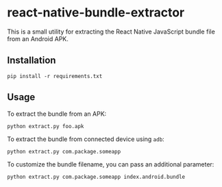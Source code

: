 # react-native-bundle-extractor

This is a small utility for extracting the React Native JavaScript bundle
file from an Android APK.

## Installation

    pip install -r requirements.txt

## Usage

To extract the bundle from an APK:

    python extract.py foo.apk

To extract the bundle from connected device using `adb`:

    python extract.py com.package.someapp

To customize the bundle filename, you can pass an additional parameter:

    python extract.py com.package.someapp index.android.bundle
